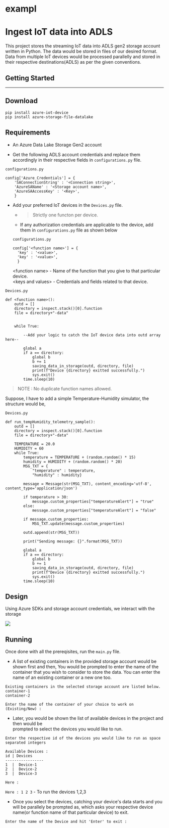 # exampl
# Ingest IoT data into ADLS

This project stores the streaming IoT data into ADLS gen2 storage account written in Python. The data would be stored in files of our desired format. Data from multiple IoT devices would be processed parallelly and stored in their respective destinations(ADLS) as per the given conventions.

## Getting Started

---

## Download

```
pip install azure-iot-device
pip install azure-storage-file-datalake
```
## Requirements

- An Azure Data Lake Storage Gen2 account

- Get the following ADLS account credentials and replace them accordingly in their respective fields in `configurations.py` file. 

```
configurations.py

config['Azure_Credentials'] = {
    'SAConnectionString' : '<Connection string>',
    'AzureSAName' : '<Storage account name>',
    'AzureSAAccessKey' : '<Key>', 
    }
```

- Add your preferred IoT devices in the `Devices.py` file.
  - >Strictly one functon per device.
  - If any authorization credentials are applicable to the device, add them in `configurations.py` file as shown below
  ```
  configurations.py

  config['<function name>'] = {
    'key' : '<value>',
    'key' : '<value>',
    }
  ``` 
  \<function name\>   - Name of the function that you give to that particular device.\
  \<keys and values\> - Credentials and fields related to that device.

```
Devices.py

def <function name>():
    outd = []
    directory = inspect.stack()[0].function
    file = directory+"-data"
    

    while True:
        
        --Add your logic to catch the IoT device data into outd array here--

        global a
        if a == directory:
            global b
            b += 1
            saving_data_in_storage(outd, directory, file)
            print(f"Device {directory} exitted successfully.")
            sys.exit()
        time.sleep(10)
```
>
> NOTE : No duplicate function names allowed.
>

Suppose, I have to add a simple Temperature-Humidity simulator, the structure would be, 

```
Devices.py

def run_tempHumidity_telemetry_sample():
    outd = []
    directory = inspect.stack()[0].function
    file = directory+"-data"
    
    TEMPERATURE = 20.0
    HUMIDITY = 60
    while True:
        temperature = TEMPERATURE + (random.random() * 15)
        humidity = HUMIDITY + (random.random() * 20)
        MSG_TXT = {
            "temperature" : temperature,
            "humidity" : humidity}
        
        message = Message(str(MSG_TXT), content_encoding='utf-8', content_type='application/json')

        if temperature > 30:
            message.custom_properties["temperatureAlert"] = "true"
        else:
            message.custom_properties["temperatureAlert"] = "false"
        
        if message.custom_properties:
            MSG_TXT.update(message.custom_properties)

        outd.append(str(MSG_TXT))        
        
        print("Sending message: {}".format(MSG_TXT))
        
        global a
        if a == directory:
            global b
            b += 1
            saving_data_in_storage(outd, directory, file)
            print(f"Device {directory} exitted successfully.")
            sys.exit()
        time.sleep(10)
```

## Design

Using Azure SDKs and storage account credentials, we interact with the storage

![](Images/Screenshot3.png)

## Running

Once done with all the prereqisites, run the `main.py` file.

- A list of existing containers in the provided storage account would be shown first and then, You would be prompted to enter the name of the container that you wish to consider to store the data. You can enter the name of an existing container or a new one too.

```
Existing containers in the selected storage account are listed below.
container-1
container-2

Enter the name of the container of your choice to work on (Existing/New) :
```

- Later, you would be shown the list of available devices in the project and then would be  
prompted to select the devices you would like to run.    

```
Enter the respective id of the devices you would like to run as space separated integers

Available Devices :
id | Devices
-----------------
1  |  Device-1
2  |  Device-2
3  |  Device-3

Here : 
```

`Here : 1 2 3` - To run the devices 1,2,3

- Once you select the devices, catching your device's data starts and you will be parallely be prompted as, which asks your respective device name(or function name of that particular device) to exit.

`Enter the name of the Device and hit 'Enter' to exit : `

